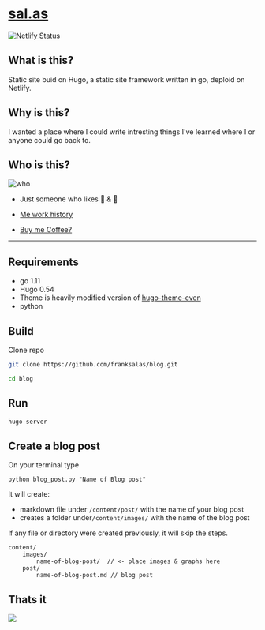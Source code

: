 # [sal.as](https://sal.as/)
[![Netlify Status](https://api.netlify.com/api/v1/badges/124ccdcb-5d4c-45b2-84f9-cf0034e6a579/deploy-status)](https://app.netlify.com/sites/compassionate-lalande-a9440c/deploys)

## What is this?
Static site buid on Hugo, a static site  framework written in go,  deploid on Netlify.
## Why is this?
I wanted a place where I could write intresting things I've learned where I or anyone could go back to.

## Who is this?

![who](https://media.giphy.com/media/3tHXbjKLm2tkfMMgA0/giphy.gif)


- Just someone who likes :pizza: & :bread:
- [Me work  history](https://www.linkedin.com/in/frank-salas/)

- [Buy me Coffee?](https://ko-fi.com/K3K4QVF2)

---
## Requirements
- go 1.11
- Hugo 0.54
- Theme is heavily modified version of [hugo-theme-even
](https://github.com/olOwOlo/hugo-theme-even)
- python

## Build
Clone repo

```bash
git clone https://github.com/franksalas/blog.git

cd blog
```
## Run
```bash
hugo server
```

## Create a blog post

On your terminal type

```$
python blog_post.py "Name of Blog post"
```
It will create:
- markdown file under `/content/post/` with the name of your blog post
- creates a folder under`/content/images/` with the name of the blog post

If any file or directory were created previously, it will skip the steps.


```
content/
    images/
        name-of-blog-post/  // <- place images & graphs here
    post/
        name-of-blog-post.md // blog post
```

## Thats it

![](https://media.giphy.com/media/xT0Gqr2V8DpUGdKgcU/giphy.gif)